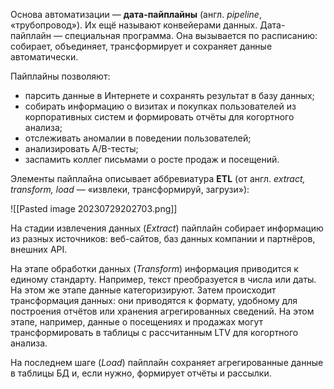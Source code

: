 Основа автоматизации — **дата-пайплайны** (англ. _pipeline_, «трубопровод»). Их ещё называют конвейерами данных. Дата-пайплайн — специальная программа. Она вызывается по расписанию: собирает, объединяет, трансформирует и сохраняет данные автоматически.

Пайплайны позволяют:

- парсить данные в Интернете и сохранять результат в базу данных;
- собирать информацию о визитах и покупках пользователей из корпоративных систем и формировать отчёты для когортного анализа;
- отслеживать аномалии в поведении пользователей;
- анализировать A/B-тесты;
- заспамить коллег письмами о росте продаж и посещений.

Элементы пайплайна описывает аббревиатура **ETL** (от англ. _extract, transform, load —_ «извлеки, трансформируй, загрузи»):

![[Pasted image 20230729202703.png]]

На стадии извлечения данных (_Extract_) пайплайн собирает информацию из разных источников: веб-сайтов, баз данных компании и партнёров, внешних API.

На этапе обработки данных (_Transform_) информация приводится к единому стандарту. Например, текст преобразуется в числа или даты. На этом же этапе данные категоризируют. Затем происходит трансформация данных: они приводятся к формату, удобному для построения отчётов или хранения агрегированных сведений. На этом этапе, например, данные о посещениях и продажах могут трансформировать в таблицы с рассчитанным LTV для когортного анализа.

На последнем шаге (_Load_) пайплайн сохраняет агрегированные данные в таблицы БД и, если нужно, формирует отчёты и рассылки.

